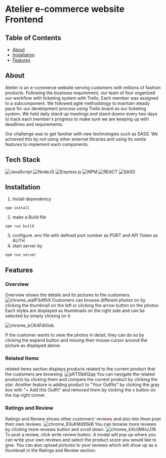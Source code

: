 # Atelier e-commerce website Frontend


## Table of Contents
- [About](#about)
- [Installation](#installation)
- [Features](#features)

## About

Atelier is an e-commerce website serving customers with millions of fashion products. Following the business requirement, our team of four organized our workflow with ticketing system with Trello. Each member was assigned to a subcomponent.
We followed agile methodology to maintain steady pace for our development process using Trello board as our ticketing system. We held daily stand up meetings and stand downs every two days to track each member's progress to make sure we are keeping up with deadlines and requirements.

Our challenge was to get familiar with new technologies such as SASS. We achieved this by not using other external libraries and using its vanila features to implement each components.

## Tech Stack
![JavaScript](https://img.shields.io/badge/javascript-%23323330.svg?style=for-the-badge&logo=javascript&logoColor=%23F7DF1E)
![NodeJS](https://img.shields.io/badge/node.js-6DA55F?style=for-the-badge&logo=node.js&logoColor=white)
![Express.js](https://img.shields.io/badge/express.js-%23404d59.svg?style=for-the-badge&logo=express&logoColor=%2361DAFB)
![NPM](https://img.shields.io/badge/NPM-%23000000.svg?style=for-the-badge&logo=npm&logoColor=white)
![REACT](https://img.shields.io/badge/React-61DAFB?style=for-the-badge&logo=react&logoColor=white)
![SASS](https://img.shields.io/badge/SASS-hotpink.svg?style=for-the-badge&logo=SASS&logoColor=white)

## Installation
1. Install dependency
```
npm install
```
2. make a Build file
```
npm run build
```
3. configure .env file with defined port number as PORT and API Token as AUTH
4. start server by
```
npm run server
```

## Features
### Overview
Overview shows the details and its pictures to the customers.
![chrome_waIP3dIfkX](https://github.com/TeamStrongHR/Atelier/assets/109112742/868f82ed-15f7-4993-a4e8-9eebbc6338a4)
Customers can browse different photos on by clicking the thumbnail on the left or clicking the arrow button on the photos. Each styles are displayed as thumbnails on the right side and can be selected by simply clicking on it.

![chrome_bCK4FdGIob](https://github.com/TeamStrongHR/Atelier/assets/109112742/057db420-e27b-42ba-bfb3-62d2505e34a0)


If the customer wants to view the photos in detail, they can do so by clicking the expand button and moving their mouse cursor around the picture as displayed above.

### Related Items
related items section displays products related to the current product that the customers are browsing.
![pKT5lb6Qqq](https://github.com/TeamStrongHR/Atelier/assets/109112742/7da65f0f-e3a8-481c-8f3f-982f4778213c)
You can navigate the related products by clicking them and compare the current product by clicking the star.
Another feature is adding product to "Your Outfits" by clicking the gray box with "+ Add this Outfit" and removed them by clicking the x button on the top right corner.

### Ratings and Review
Ratings and Review shows other customers' reviews and also lets them post their own reviews.
![chrome_93uKMd95kB](https://github.com/TeamStrongHR/Atelier/assets/109112742/011d244d-b5b1-474b-bed2-513e4b2cc377)
You can browse more reviews by clicking more reviews button and scroll down.
![chrome_kXc0MhUJ7A](https://github.com/TeamStrongHR/Atelier/assets/109112742/5d834b3c-11b7-419c-bc05-6532e1923982)
To post a review, click write review button. A modal will pop up where you can write your own reviews and select the product score you would like to give.
You can also upload pictures to your reviews which will show up as a thumbnail in the Ratings and Review section.

